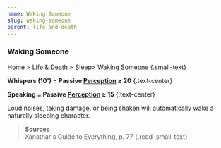 ```yaml
---
name: Waking Someone
slug: waking-someone
parent: life-and-death
---
```

### Waking Someone
[Home](dm-operations-center) > [Life & Death](life-and-death) > [Sleep](sleep)> Waking Someone {.small-text}

**Whispers (10') = Passive [Perception](perception) ≥ 20** {.text-center}

**Speaking = Passive [Perception](perception) ≥ 15** {.text-center}

Loud noises, taking [damage](damage), or being shaken will automatically wake a naturally sleeping character.

> **Sources** <br/>
> Xanathar's Guide to Everything, p. 77
{.read .small-text}